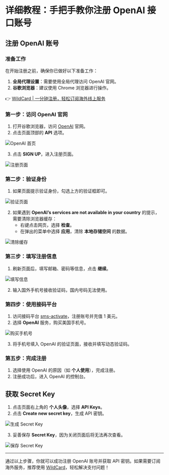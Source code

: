 # 详细教程：手把手教你注册 OpenAI 接口账号

## 注册 OpenAI 账号

### 准备工作
在开始注册之前，确保你已做好以下准备工作：

1. **全局代理设置**：需要使用全局代理访问 OpenAI 官网。  
2. **谷歌浏览器**：建议使用 Chrome 浏览器进行操作。  

👉 [WildCard | 一分钟注册，轻松订阅海外线上服务](https://bbtdd.com/WildCard)

### 第一步：访问 OpenAI 官网
1. 打开谷歌浏览器，访问 [OpenAI](https://openai.com/) 官网。  
2. 点击页面顶部的 **API** 选项。  

![OpenAI 首页](https://bbtdd.com/img/0281552608.webp)

3. 点击 **SIGN UP**，进入注册页面。  

![注册页面](https://bbtdd.com/img/966415510408407.webp)

### 第二步：验证身份
1. 如果页面提示验证身份，勾选上方的验证框即可。  

![验证页面](https://bbtdd.com/img/1117995294246.webp)

2. 如果遇到 **OpenAI’s services are not available in your country** 的提示，需要清除浏览器缓存：  
   - 右键点击网页，选择 **检查**。  
   - 在弹出的菜单中选择 **应用**，清除 **本地存储空间** 的数据。  

![清除缓存](https://bbtdd.com/img/5740750125506553.webp)

### 第三步：填写注册信息
1. 刷新页面后，填写邮箱、密码等信息，点击 **继续**。  

![填写信息](https://bbtdd.com/img/3767417425515754.webp)

2. 输入国外手机号接收验证码，国内号码无法使用。  

### 第四步：使用接码平台
1. 访问接码平台 [sms-activate](https://sms-activate.org/cn)，注册账号并充值 1 美元。  
2. 选择 **OpenAI** 服务，购买美国手机号。  

![购买手机号](https://bbtdd.com/img/59603368821246.webp)

3. 将手机号填入 OpenAI 的验证页面，接收并填写动态验证码。  

### 第五步：完成注册
1. 选择使用 OpenAI 的原因（如 **个人使用**），完成注册。  
2. 注册成功后，进入 OpenAI 的控制台。  

## 获取 Secret Key
1. 点击页面右上角的 **个人头像**，选择 **API Keys**。  
2. 点击 **Create new secret key**，生成 API 密钥。  

![生成 Secret Key](https://bbtdd.com/img/0751808518097.webp)

3. 妥善保存 **Secret Key**，因为关闭页面后将无法再次查看。  

![保存 Secret Key](https://bbtdd.com/img/8919724219.webp)

---

通过以上步骤，你就可以成功注册 OpenAI 账号并获取 API 密钥。如果需要订阅海外服务，推荐使用 [WildCard](https://bbtdd.com/WildCard)，轻松解决支付问题！